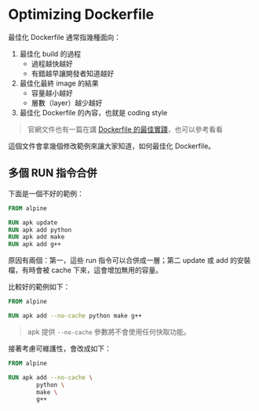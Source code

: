 # Optimizing Dockerfile

最佳化 Dockerfile 通常指幾種面向：

1.  最佳化 build 的過程
    *   過程越快越好
    *   有錯越早讓開發者知道越好
2.  最佳化最終 image 的結果
    *   容量越小越好
    *   層數（layer）越少越好
3.  最佳化 Dockerfile 的內容，也就是 coding style

> 官網文件也有一篇在講 [Dockerfile 的最佳實踐](https://docs.docker.com/develop/develop-images/dockerfile_best-practices/)，也可以參考看看

這個文件會拿幾個修改範例來讓大家知道，如何最佳化 Dockerfile。

## 多個 RUN 指令合併

下面是一個不好的範例：

```dockerfile
FROM alpine

RUN apk update
RUN apk add python
RUN apk add make
RUN apk add g++
```

原因有兩個：第一，這些 run 指令可以合併成一層；第二 update 或 add 的安裝檔，有時會被 cache 下來，這會增加無用的容量。

比較好的範例如下：

```dockerfile
FROM alpine

RUN apk add --no-cache python make g++
```

> apk 提供 `--no-cache` 參數將不會使用任何快取功能。

接著考慮可維護性，會改成如下：

```dockerfile
FROM alpine

RUN apk add --no-cache \
        python \
        make \
        g++
```
